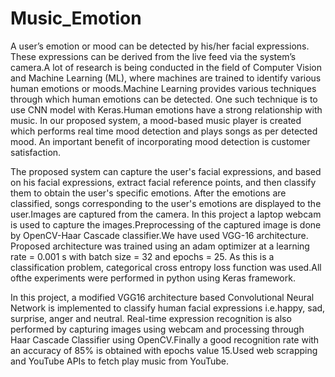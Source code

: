 # Music_Emotion
A user’s emotion or mood can be detected by his/her facial expressions. These expressions can be derived from the live feed via the system’s camera.A lot of research is 
being conducted in the field of Computer Vision and Machine Learning (ML), where machines are trained to identify various human emotions or moods.Machine Learning 
provides various techniques through which human emotions can be detected. One such technique is to use CNN model with Keras.Human emotions have a strong relationship 
with music. In our proposed system, a mood-based music player is created which performs real time mood detection and plays songs as per detected mood. An important 
benefit of incorporating mood detection is customer satisfaction.

The proposed system can capture the user's facial expressions, and based on his facial expressions, extract facial reference points, and then classify them to obtain 
the user's specific emotions. After the emotions are classified, songs corresponding to the user's emotions are displayed to the user.Images are captured from the camera.
In this project a laptop webcam is used to capture the images.Preprocessing of the captured image is done by OpenCV-Haar Cascade classifier.We have used VGG-16 architecture.
Proposed architecture was trained using an adam optimizer at a learning rate = 0.001 s with batch size = 32 and epochs = 25. As this is a classification problem, 
categorical cross entropy loss function was used.All ofthe experiments were performed in python using Keras framework.

In this project, a modified VGG16 architecture based Convolutional Neural Network is implemented to classify human facial expressions i.e.happy, sad, surprise, anger and 
neutral. Real-time expression recognition is also performed by capturing images using webcam and processing through Haar Cascade Classifier using OpenCV.Finally a good 
recognition rate with an accuracy of 85% is obtained with epochs value 15.Used web scrapping and YouTube APIs to fetch play music from YouTube.
